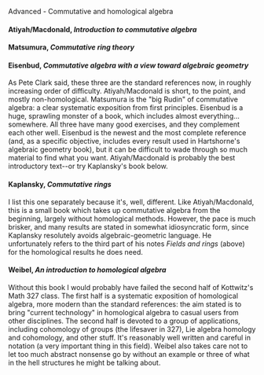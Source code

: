 Advanced - Commutative and homological algebra

#### Atiyah/Macdonald, *Introduction to commutative algebra*

#### Matsumura, *Commutative ring theory*

#### Eisenbud, *Commutative algebra with a view toward algebraic geometry*

As Pete Clark said, these three are the standard references now, in roughly increasing order of
difficulty.  Atiyah/Macdonald is short, to the point, and mostly non-homological.  Matsumura is
the "big Rudin" of commutative algebra: a clear systematic exposition from first principles.
Eisenbud is a huge, sprawling monster of a book, which includes almost everything... somewhere.
All three have many good exercises, and they complement each other well.  Eisenbud is the
newest and the most complete reference (and, as a specific objective, includes every result
used in Hartshorne's algebraic geometry book), but it can be difficult to wade through so much
material to find what you want.  Atiyah/Macdonald is probably the best introductory text--or
try Kaplansky's book below.

#### Kaplansky, *Commutative rings*

I list this one separately because it's, well, different.  Like Atiyah/Macdonald, this is a
small book which takes up commutative algebra from the beginning, largely without homological
methods.  However, the pace is much brisker, and many results are stated in somewhat
idiosyncratic form, since Kaplansky resolutely avoids algebraic-geometric language.  He
unfortunately refers to the third part of his notes *Fields and rings* (above) for the
homological results he does need.

#### Weibel, *An introduction to homological algebra*

Without this book I would probably have failed the second half of Kottwitz's Math 327 class.
The first half is a systematic exposition of homological algebra, more modern than the standard
references: the aim stated is to bring "current technology" in homological algebra to casual
users from other disciplines.  The second half is devoted to a group of applications, including
cohomology of groups (the lifesaver in 327), Lie algebra homology and cohomology, and other
stuff.  It's reasonably well written and careful in notation (a very important thing in this
field).  Weibel also takes care not to let too much abstract nonsense go by without an example
or three of what in the hell structures he might be talking about.
